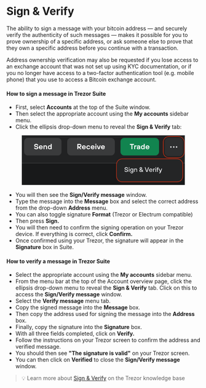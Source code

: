 # Sign & Verify

The ability to sign a message with your bitcoin address — and securely verify the authenticity of such messages — makes it possible for you to prove ownership of a specific address, or ask someone else to prove that they own a specific address before you continue with a transaction.

Address ownership verification may also be requested if you lose access to an exchange account that was not set up using KYC documentation, or if you no longer have access to a two-factor authentication tool (e.g. mobile phone) that you use to access a Bitcoin exchange account.

#### **How to sign a message in Trezor Suite**

* First, select **Accounts** at the top of the Suite window.
* Then select the appropriate account using the **My accounts** sidebar menu.
* Click the ellipsis drop-down menu to reveal the **Sign & Verify** tab:

<figure><img src="../../.gitbook/assets/SignVerify_highlight.png" alt=""><figcaption></figcaption></figure>

* You will then see the **Sign/Verify message** window.
* Type the message into the **Message** box and select the correct address from the drop-down **Address** menu.
* You can also toggle signature **Format** (Trezor or Electrum compatible)
* Then press **Sign.**
* You will then need to confirm the signing operation on your Trezor device. If everything is correct, click **Confirm.**
* Once confirmed using your Trezor, the signature will appear in the **Signature** box in Suite.

#### How to verify a message in Trezor Suite

* Select the appropriate account using the **My accounts** sidebar menu.
* From the menu bar at the top of the Account overview page, click the ellipsis drop-down menu to reveal the **Sign & Verify** tab. Click on this to access the **Sign/Verify message** window.
* Select the **Verify message** menu tab.
* Copy the signed message into the **Message** box.
* Then copy the address used for signing the message into the **Address** box.
* Finally, copy the signature into the **Signature** box.
* With all three fields completed, click on **Verify.**
* Follow the instructions on your Trezor screen to confirm the address and verified message.
* You should then see **"The signature is valid"** on your Trezor screen.
* You can then click on **Verified** to close the **Sign/Verify message** window.

> 💡 Learn more about [Sign & Verify](https://trezor.io/guides/trezor-suite/trezor-suite-desktop/sign-and-verify-messages-trezor-suite) on the Trezor knowledge base
